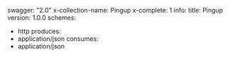 swagger: "2.0"
x-collection-name: Pingup
x-complete: 1
info:
  title: Pingup
  version: 1.0.0
schemes:
- http
produces:
- application/json
consumes:
- application/json